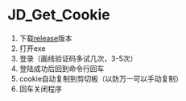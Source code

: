 # JD_Get_Cookie
1. 下载[release](https://github.com/Waikkii/JD_Get_Cookie/releases/tag/V1.0)版本
2. 打开exe
3. 登录（画线验证码多试几次，3-5次）
4. 登陆成功后回到命令行回车
5. cookie自动复制到剪切板（以防万一可以手动复制）
6. 回车关闭程序
